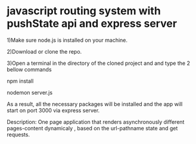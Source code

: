 # javascript routing system with pushState api and express server

1)Make sure node.js is installed on your machine.

2)Download or clone the repo.

3)Open a terminal in the directory of the cloned project and and type the 2 bellow commands

npm install

nodemon server.js


As a result, all the necessary packages will be installed and the app will start on port 3000 via express server. 

Description:
 One page application that renders asynchronously different pages-content dynamicaly , based on the url-pathname state and get requests.

